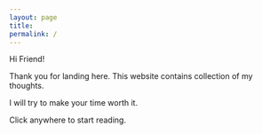 ```yaml
---
layout: page
title: 
permalink: /
---
```


Hi Friend!

Thank you for landing here. This website contains collection of my thoughts. 

I will try to make your time worth it. 

Click anywhere to start reading.